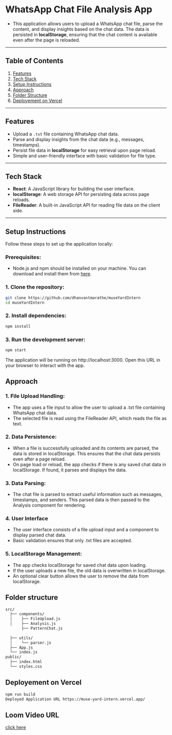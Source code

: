 # WhatsApp Chat File Analysis App

- This application allows users to upload a WhatsApp chat file, parse the content, and display insights based on the chat data. The data is persisted in **localStorage**, ensuring that the chat content is available even after the page is reloaded.

---

## Table of Contents
1. [Features](#features)
2. [Tech Stack](#tech-stack)
3. [Setup Instructions](#setup-instructions)
4. [Approach](#approach)
5. [Folder Structure](#folder-structure)
6. [Deployement on Vercel](#deployement-on-vercel)


---

## Features
- Upload a `.txt` file containing WhatsApp chat data.
- Parse and display insights from the chat data (e.g., messages, timestamps).
- Persist file data in **localStorage** for easy retrieval upon page reload.
- Simple and user-friendly interface with basic validation for file type.

---

## Tech Stack
- **React**: A JavaScript library for building the user interface.
- **localStorage**: A web storage API for persisting data across page reloads.
- **FileReader**: A built-in JavaScript API for reading file data on the client side.

---

## Setup Instructions

Follow these steps to set up the application locally:

### Prerequisites:
- Node.js and npm should be installed on your machine. You can download and install them from [here](https://nodejs.org/).

### 1. Clone the repository:
```bash
git clone https://github.com/dhanvantmarathe/museYardIntern
cd museYardIntern
```
### 2. Install dependencies:

``` bash
npm install
```
### 3. Run the development server:

```bash
npm start
```
The application will be running on http://localhost:3000. Open this URL in your browser to interact with the app.

## Approach

### 1. File Upload Handling:
- The app uses a file input to allow the user to upload a .txt file containing WhatsApp chat data.
- The selected file is read using the FileReader API, which reads the file as text.

### 2. Data Persistence:
- When a file is successfully uploaded and its contents are parsed, the data is stored in localStorage. This ensures that the chat data persists even after a page reload.
- On page load or reload, the app checks if there is any saved chat data in localStorage. If found, it parses and displays the data.

### 3. Data Parsing:

- The chat file is parsed to extract useful information such as messages, timestamps, and senders. This parsed data is then passed to the Analysis component for rendering.

### 4. User Interface

- The user interface consists of a file upload input and a component to display parsed chat data.
- Basic validation ensures that only .txt files are accepted.

### 5. LocalStorage Management:

- The app checks localStorage for saved chat data upon loading.
- If the user uploads a new file, the old data is overwritten in localStorage.
- An optional clear button allows the user to remove the data from localStorage.

## Folder structure

```bash 
src/
  ├── components/
  │    ├── FileUpload.js        
  │    ├── Analysis.js 
       ├── PatternChat.js 
           
  ├── utils/
  │    └── parser.js            
  ├── App.js                   
  └── index.js                
public/
  ├── index.html               
  └── styles.css     
  ```

  ## Deployement on Vercel
  ```bash
  npm run build
  Deployed Application URL https://muse-yard-intern.vercel.app/
```
## Loom Video URL

[click here](https://www.loom.com/share/c58b4c3c61ef40f7ab688991e99fb808?reminderToRecord=saveMeetingTime)
 








